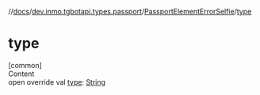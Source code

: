 //[docs](../../../index.md)/[dev.inmo.tgbotapi.types.passport](../index.md)/[PassportElementErrorSelfie](index.md)/[type](type.md)



# type  
[common]  
Content  
open override val [type](type.md): [String](https://kotlinlang.org/api/latest/jvm/stdlib/kotlin/-string/index.html)  



